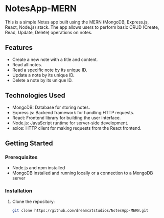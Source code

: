 # NotesApp-MERN

This is a simple Notes app built using the MERN (MongoDB, Express.js, React, Node.js) stack. The app allows users to perform basic CRUD (Create, Read, Update, Delete) operations on notes.

## Features

- Create a new note with a title and content.
- Read all notes.
- Read a specific note by its unique ID.
- Update a note by its unique ID.
- Delete a note by its unique ID.

## Technologies Used

- MongoDB: Database for storing notes.
- Express.js: Backend framework for handling HTTP requests.
- React: Frontend library for building the user interface.
- Node.js: JavaScript runtime for server-side development.
- axios: HTTP client for making requests from the React frontend.

## Getting Started

### Prerequisites

- Node.js and npm installed
- MongoDB installed and running locally or a connection to a MongoDB server

### Installation

1. Clone the repository:

   ```bash
   git clone https://github.com/dreamcatstudios/NotesApp-MERN.git
   ```
